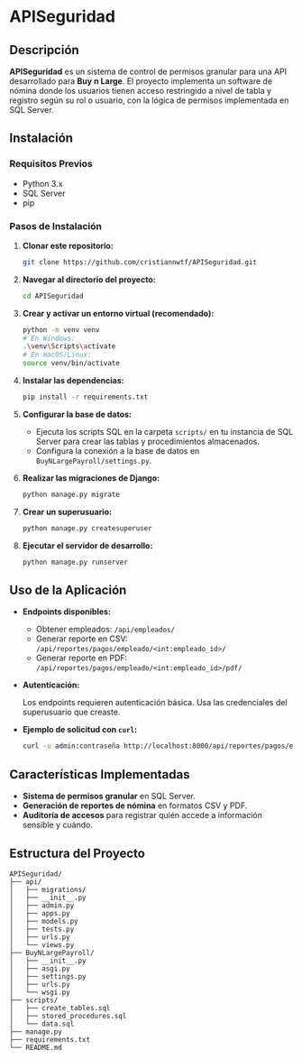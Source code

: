 # APISeguridad

## Descripción

**APISeguridad** es un sistema de control de permisos granular para una API desarrollado para **Buy n Large**. El proyecto implementa un software de nómina donde los usuarios tienen acceso restringido a nivel de tabla y registro según su rol o usuario, con la lógica de permisos implementada en SQL Server.

## Instalación

### Requisitos Previos

- Python 3.x
- SQL Server
- pip

### Pasos de Instalación

1. **Clonar este repositorio:**

    ```bash
    git clone https://github.com/cristiannwtf/APISeguridad.git
    ```

2. **Navegar al directorio del proyecto:**

    ```bash
    cd APISeguridad
    ```

3. **Crear y activar un entorno virtual (recomendado):**

    ```bash
    python -m venv venv
    # En Windows:
    .\venv\Scripts\activate
    # En macOS/Linux:
    source venv/bin/activate
    ```

4. **Instalar las dependencias:**

    ```bash
    pip install -r requirements.txt
    ```

5. **Configurar la base de datos:**

    - Ejecuta los scripts SQL en la carpeta `scripts/` en tu instancia de SQL Server para crear las tablas y procedimientos almacenados.
    - Configura la conexión a la base de datos en `BuyNLargePayroll/settings.py`.

6. **Realizar las migraciones de Django:**

    ```bash
    python manage.py migrate
    ```

7. **Crear un superusuario:**

    ```bash
    python manage.py createsuperuser
    ```

8. **Ejecutar el servidor de desarrollo:**

    ```bash
    python manage.py runserver
    ```

## Uso de la Aplicación

- **Endpoints disponibles:**

  - Obtener empleados: `/api/empleados/`
  - Generar reporte en CSV: `/api/reportes/pagos/empleado/<int:empleado_id>/`
  - Generar reporte en PDF: `/api/reportes/pagos/empleado/<int:empleado_id>/pdf/`

- **Autenticación:**

  Los endpoints requieren autenticación básica. Usa las credenciales del superusuario que creaste.

- **Ejemplo de solicitud con `curl`:**

    ```bash
    curl -u admin:contraseña http://localhost:8000/api/reportes/pagos/empleado/1/
    ```

## Características Implementadas

- **Sistema de permisos granular** en SQL Server.
- **Generación de reportes de nómina** en formatos CSV y PDF.
- **Auditoría de accesos** para registrar quién accede a información sensible y cuándo.

## Estructura del Proyecto

```plaintext
APISeguridad/
├── api/
│   ├── migrations/
│   ├── __init__.py
│   ├── admin.py
│   ├── apps.py
│   ├── models.py
│   ├── tests.py
│   ├── urls.py
│   └── views.py
├── BuyNLargePayroll/
│   ├── __init__.py
│   ├── asgi.py
│   ├── settings.py
│   ├── urls.py
│   └── wsgi.py
├── scripts/
│   ├── create_tables.sql
│   ├── stored_procedures.sql
│   └── data.sql
├── manage.py
├── requirements.txt
└── README.md
